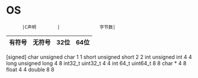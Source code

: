 # OS

          |C声明        |               字节数| 
   | 有符号  |       无符号  |        32位   |      64位| 
|:--------:|:---------------:|:-------:|:-----------:|
[signed] char  unsigned char      1            1
   short       unsigned short     2            2
   int         unsigned int       4            4
   long       unsigned long       4            8
  int32_t      uint32_t           4            4
  int 64_t     uint64_t           8            8
  char *                          4            8
  float                           4            4
  double                          8            8
